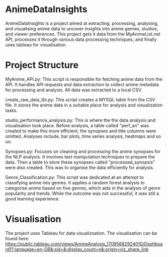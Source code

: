 # AnimeDataInsights

AnimeDataInsights is a project aimed at extracting, processing, analysing, and visualising anime data to uncover insights into anime genres, studios, and viewer preferences. This project gets it data from the MyAnimeList.net API, processes it through various data processing techniques, and finally uses tableau for visualisation. 

# Project Structure

MyAnime_API.py: This script is responsible for fetching anime data from the API. It handles API requests and data extraction to collect anime metadata for processing and analysis. All data was extracted to a local CSV. 

create_raw_data_tbl.py: This script creates a MYSQL table from the CSV file. It stores the anime data in a suitable place for analysis and visualization tasks.

studio_performance_analysis.py: This is where the the data analysis and visualisation took place. Before analysis, a table called "perf_an" was created to make this more efficient; the synopses and title columns were omitted. Analyses include, bar plots, time series analysis, heatmaps and so on. 

Synopses.py: Focuses on cleaning and processing the anime synopses for the NLP analysis. It involves text manipulation techniques to prepare the data. Then a table to store these synopses called "processed_synopsis" were also created. This was to organise the data efficiently for analysis. 

Genre_Classification.py: This script was dedicated at an attempt to classifying anime into genres. It applies a random forest analysis to categorise anime based on five genres, which aids in the analysis of genre popularity and trends. While the outcome was not successful, it was still a good learning experience. 

# Visualisation

The project uses Tableau for data visualizsation. The visualisation can be found here: https://public.tableau.com/views/AnimeAnalysis_17095682924010/Dashboard1?:language=en-GB&:sid=&:display_count=n&:origin=viz_share_link



